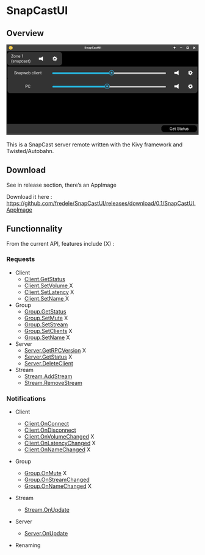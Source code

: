# SnapCastUI

## Overview

![overview](image_1.png)

This is a SnapCast server remote written with the Kivy framework and Twisted/Autobahn.

## Download

See in release section, there’s an AppImage

Download it here :
https://github.com/fredele/SnapCastUI/releases/download/0.1/SnapCastUI.AppImage


## Functionnality

From the current API, features include (X) :

### Requests

* Client
  * [Client.GetStatus](https://github.com/badaix/snapcast/blob/master/doc/json_rpc_api/v2_0_0.md#clientgetstatus)
  * [Client.SetVolume ](https://github.com/badaix/snapcast/blob/master/doc/json_rpc_api/v2_0_0.md#clientsetvolume)X
  * [Client.SetLatency](https://github.com/badaix/snapcast/blob/master/doc/json_rpc_api/v2_0_0.md#clientsetlatency) X
  * [Client.SetName ](https://github.com/badaix/snapcast/blob/master/doc/json_rpc_api/v2_0_0.md#clientsetname) X
* Group
  * [Group.GetStatus](https://github.com/badaix/snapcast/blob/master/doc/json_rpc_api/v2_0_0.md#groupgetstatus)
  * [Group.SetMute](https://github.com/badaix/snapcast/blob/master/doc/json_rpc_api/v2_0_0.md#groupsetmute) X
  * [Group.SetStream](https://github.com/badaix/snapcast/blob/master/doc/json_rpc_api/v2_0_0.md#groupsetstream)
  * [Group.SetClients](https://github.com/badaix/snapcast/blob/master/doc/json_rpc_api/v2_0_0.md#groupsetclients) X
  * [Group.SetName](https://github.com/badaix/snapcast/blob/master/doc/json_rpc_api/v2_0_0.md#groupsetname) X
* Server
  * [Server.GetRPCVersion](https://github.com/badaix/snapcast/blob/master/doc/json_rpc_api/v2_0_0.md#servergetrpcversion) X
  * [Server.GetStatus](https://github.com/badaix/snapcast/blob/master/doc/json_rpc_api/v2_0_0.md#servergetstatus) X
  * [Server.DeleteClient](https://github.com/badaix/snapcast/blob/master/doc/json_rpc_api/v2_0_0.md#serverdeleteclient)
* Stream
  * [Stream.AddStream](https://github.com/badaix/snapcast/blob/master/doc/json_rpc_api/v2_0_0.md#streamaddstream)
  * [Stream.RemoveStream](https://github.com/badaix/snapcast/blob/master/doc/json_rpc_api/v2_0_0.md#streamremovestream)

### Notifications

* Client
  * [Client.OnConnect](https://github.com/badaix/snapcast/blob/master/doc/json_rpc_api/v2_0_0.md#clientonconnect)
  * [Client.OnDisconnect](https://github.com/badaix/snapcast/blob/master/doc/json_rpc_api/v2_0_0.md#clientondisconnect)
  * [Client.OnVolumeChanged](https://github.com/badaix/snapcast/blob/master/doc/json_rpc_api/v2_0_0.md#clientonvolumechanged) X
  * [Client.OnLatencyChanged](https://github.com/badaix/snapcast/blob/master/doc/json_rpc_api/v2_0_0.md#clientonlatencychanged) X
  * [Client.OnNameChanged](https://github.com/badaix/snapcast/blob/master/doc/json_rpc_api/v2_0_0.md#clientonnamechanged) X
* Group
  * [Group.OnMute](https://github.com/badaix/snapcast/blob/master/doc/json_rpc_api/v2_0_0.md#grouponmute) X
  * [Group.OnStreamChanged](https://github.com/badaix/snapcast/blob/master/doc/json_rpc_api/v2_0_0.md#grouponstreamchanged)
  * [Group.OnNameChanged](https://github.com/badaix/snapcast/blob/master/doc/json_rpc_api/v2_0_0.md#grouponnamechanged) X
* Stream
  * [Stream.OnUpdate](https://github.com/badaix/snapcast/blob/master/doc/json_rpc_api/v2_0_0.md#streamonupdate)
* Server
  * [Server.OnUpdate](https://github.com/badaix/snapcast/blob/master/doc/json_rpc_api/v2_0_0.md#serveronupdate)


* Renaming
